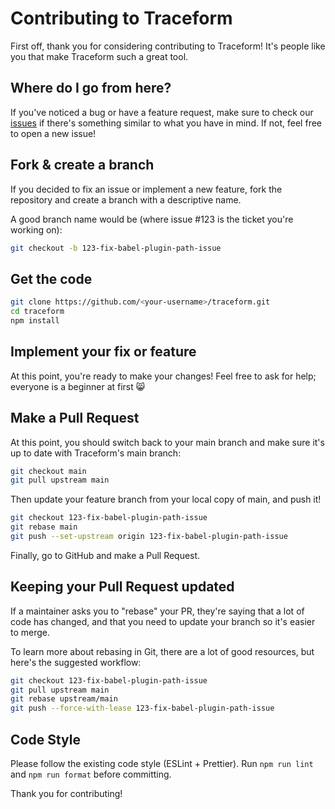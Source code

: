 # Contributing to Traceform

First off, thank you for considering contributing to Traceform! It's people like you that make Traceform such a great tool.

## Where do I go from here?

If you've noticed a bug or have a feature request, make sure to check our [issues](https://github.com/lucidlayer/traceform/issues) if there's something similar to what you have in mind. If not, feel free to open a new issue!

## Fork & create a branch

If you decided to fix an issue or implement a new feature, fork the repository and create a branch with a descriptive name.

A good branch name would be (where issue #123 is the ticket you're working on):

```bash
git checkout -b 123-fix-babel-plugin-path-issue
```

## Get the code

```bash
git clone https://github.com/<your-username>/traceform.git
cd traceform
npm install
```

## Implement your fix or feature

At this point, you're ready to make your changes! Feel free to ask for help; everyone is a beginner at first :smile_cat:

## Make a Pull Request

At this point, you should switch back to your main branch and make sure it's up to date with Traceform's main branch:

```bash
git checkout main
git pull upstream main
```

Then update your feature branch from your local copy of main, and push it!

```bash
git checkout 123-fix-babel-plugin-path-issue
git rebase main
git push --set-upstream origin 123-fix-babel-plugin-path-issue
```

Finally, go to GitHub and make a Pull Request.

## Keeping your Pull Request updated

If a maintainer asks you to "rebase" your PR, they're saying that a lot of code has changed, and that you need to update your branch so it's easier to merge.

To learn more about rebasing in Git, there are a lot of good resources, but here's the suggested workflow:

```bash
git checkout 123-fix-babel-plugin-path-issue
git pull upstream main
git rebase upstream/main
git push --force-with-lease 123-fix-babel-plugin-path-issue
```

## Code Style

Please follow the existing code style (ESLint + Prettier). Run `npm run lint` and `npm run format` before committing.

Thank you for contributing!
